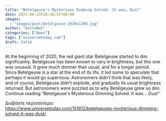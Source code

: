 ```yaml
---
title: "Betelgeuse's Mysterious Dimming Solved. It was… Dust"
date: 2021-06-23T18:16:57+00:00
images:
  - "images/post/betelgeuse-1920x1200.jpg"
author: "AstroBot"
categories: ["News"]
tags: ["universetoday.com"]
draft: false
---
```


At the beginning of 2020, the red giant star Betelgeuse started to dim significantly. Betelgeuse has been known to vary in brightness, but this one was unusual. It grew much dimmer than usual, and for a longer period. Since Betelgeuse is a star at the end of its life, it led some to speculate that perhaps it would go supernova. Astronomers didn’t think that was likely, and of course, Betelgeuse didn’t explode, and gradually its usual brightness returned. But astronomers were puzzled as to why Betelgeuse grew so dim. Continue reading “Betelgeuse's Mysterious Dimming Solved. It was… Dust” 

Διαβάστε περισσότερα: https://www.universetoday.com/151612/betelgeuses-mysterious-dimming-solved-it-was-dust/
